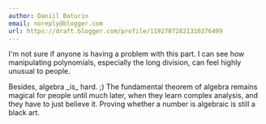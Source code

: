 ```yaml
---
author: Daniil Baturin
email: noreply@blogger.com
url: https://draft.blogger.com/profile/11927072821310376499
---
```


I'm not sure if anyone is having a problem with this part. I can see how manipulating polynomials, especially the long division, can feel highly unusual to people.

Besides, algebra \_is\_ hard. ;)
The fundamental theorem of algebra remains magical for people until much later, when they learn complex analysis, and they have to just believe it. Proving whether a number is algebraic is still a black art.
